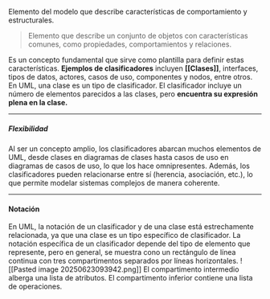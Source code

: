 Elemento del modelo que describe características de comportamiento y estructurales.

> Elemento que describe un conjunto de objetos con características comunes, como propiedades, comportamientos y relaciones.

Es un concepto fundamental que sirve como plantilla para definir estas características.
**Ejemplos de clasificadores** incluyen **[[Clases]]**, interfaces, tipos de datos, actores, casos de uso, componentes y nodos, entre otros.
En UML, una clase es un tipo de clasificador. El clasificador incluye un número de elementos parecidos a las clases, pero **encuentra su expresión plena en la clase.**
****
##### **Flexibilidad**
Al ser un concepto amplio, los clasificadores abarcan muchos elementos de UML, desde clases en diagramas de clases hasta casos de uso en diagramas de casos de uso, lo que los hace omnipresentes.
Además, los clasificadores pueden relacionarse entre sí (herencia, asociación, etc.), lo que permite modelar sistemas complejos de manera coherente.
****
#### **Notación**
En UML, la notación de un clasificador y de una clase está estrechamente relacionada, ya que una clase es un tipo específico de clasificador.
La notación específica de un clasificador depende del tipo de elemento que represente, pero en general, se muestra cono un rectángulo de línea continua con tres compartimentos separados por líneas horizontales.
![[Pasted image 20250623093942.png]]
El compartimento intermedio alberga una lista de atributos. El compartimento inferior contiene una lista de operaciones.